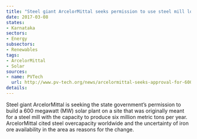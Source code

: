 ```yaml
---
title: "Steel giant ArcelorMittal seeks permission to use steel mill location to build 600 MW solar plant instead"
date: 2017-03-08
states:
- Karnataka
sectors:
- Energy
subsectors:
- Renewables
tags:
- ArcelorMittal
- Solar
sources:
- name: PVTech
  url: http://www.pv-tech.org/news/arcelormittal-seeks-approval-for-600mw-karnataka-solar-plant-instead-of-ste
details:
---
```


Steel giant ArcelorMittal is seeking the state government’s permission to build a 600 megawatt (MW) solar plant on a site that was originally meant for a steel mill with the capacity to produce six million metric tons per year. ArcelorMittal cited steel overcapacity worldwide and the uncertainty of iron ore availability in the area as reasons for the change.
